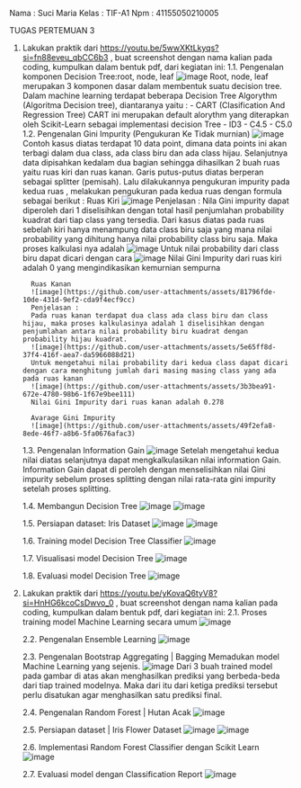 Nama	:	Suci Maria
Kelas	:	TIF-A1
Npm	:	41155050210005

TUGAS PERTEMUAN 3 
1.	Lakukan praktik dari https://youtu.be/5wwXKtLkyqs?si=fn88eveu_qbCC6b3 , buat screenshot dengan nama kalian pada coding, kumpulkan dalam bentuk pdf, dari kegiatan ini:
    1.1.	Pengenalan komponen Decision Tree:root, node, leaf
  	      ![image](https://github.com/user-attachments/assets/a61578ae-85dd-4182-8b9b-5e1502e4f80f)
  	      Root, node, leaf merupakan 3 komponen dasar dalam membentuk suatu decision tree. Dalam machine learning terdapat beberapa Decision Tree Algorythm (Algoritma Decision tree), diantaranya yaitu :
  	      -	CART (Clasification And Regression Tree)
  	        CART ini merupakan default alorythm yang diterapkan oleh Scikit-Learn sebagai implementasi decision Tree
  	      -	ID3
  	      -	C4.5
  	      -	C5.0
  	1.2.	Pengenalan Gini Impurity (Pengukuran Ke Tidak murnian)
  	      ![image](https://github.com/user-attachments/assets/2d5d40bd-cfe7-4501-b12a-af539e36802a)
  	      Contoh kasus diatas terdapat 10 data point, dimana data points ini akan terbagi dalam dua class, ada class biru dan ada class hijau. Selanjutnya data dipisahkan kedalam dua bagian sehingga dihasilkan 2 buah ruas yaitu ruas kiri dan ruas kanan. Garis putus-putus diatas berperan sebagai splitter (pemisah). Lalu dilakukannya pengukuran impurity pada kedua ruas , melakukan pengukuran pada kedua ruas dengan formula sebagai berikut :
  	      Ruas Kiri
  	      ![image](https://github.com/user-attachments/assets/0273157e-6b6a-4172-84f4-10b399aa820e)
  	      Penjelasan :
  	      Nila Gini impurity dapat diperoleh dari 1 diselisihkan dengan total hasil penjumlahan probability kuadrat dari tiap class yang tersedia. Dari kasus diatas pada ruas sebelah kiri hanya menampung data class biru saja yang mana nilai probability yang dihitung hanya nilai probability class biru saja. Maka proses kalkulasi nya adalah
          ![image](https://github.com/user-attachments/assets/79a885d8-dc8f-4866-848f-b242cb2d0e84)
  	      Untuk nilai probability dari class biru dapat dicari dengan cara
  	      ![image](https://github.com/user-attachments/assets/cffa110c-e191-4c74-a8dd-fe584531741b)
  	      Nilai Gini Impurity dari ruas kiri adalah 0 yang mengindikasikan kemurnian sempurna
  	
  	      Ruas Kanan
  	      ![image](https://github.com/user-attachments/assets/81796fde-10de-431d-9ef2-cda9f4ecf9cc)
  	      Penjelasan :
          Pada ruas kanan terdapat dua class ada class biru dan class hijau, maka proses kalkulasinya adalah 1 diselisihkan dengan penjumlahan antara nilai probability biru kuadrat dengan probability hijau kuadrat.
  	      ![image](https://github.com/user-attachments/assets/5e65ff8d-37f4-416f-aea7-da5966088d21)
  	      Untuk mengetahui nilai probability dari kedua class dapat dicari dengan cara menghitung jumlah dari masing masing class yang ada pada ruas kanan
  	      ![image](https://github.com/user-attachments/assets/3b3bea91-672e-4780-98b6-1f67e9bee111)
  	      Nilai Gini Impurity dari ruas kanan adalah 0.278
  	
  	      Avarage Gini Impurity
  	      ![image](https://github.com/user-attachments/assets/49f2efa8-8ede-46f7-a8b6-5fa0676afac3)

  	1.3. Pengenalan Information Gain
  	     ![image](https://github.com/user-attachments/assets/5a4f93cc-734f-4709-8d52-be8edc820973)
  	     Setelah mengetahui kedua nilai diatas selanjutnya dapat mengkalkulasikan nilai information Gain. Information Gain dapat di peroleh dengan menselisihkan nilai Gini impurity sebelum proses splitting dengan nilai rata-rata gini impurity setelah proses splitting.

  	1.4. Membangun Decision Tree
  	     ![image](https://github.com/user-attachments/assets/51911592-1817-4f8b-bbea-d6cc07216a8b)
  	     ![image](https://github.com/user-attachments/assets/9d2f608c-5f91-4855-aaa6-d37a3e22abda)

  	1.5. Persiapan dataset: Iris Dataset
  	     ![image](https://github.com/user-attachments/assets/5210bd70-a671-4fcb-b28e-ecf08ef3f29b)
  	     ![image](https://github.com/user-attachments/assets/4063fc23-4b8c-4ffc-bb77-d63a090a4b78)

  	1.6. Training model Decision Tree Classifier
  	     ![image](https://github.com/user-attachments/assets/dbd3ff27-8427-4a7b-b5ab-401d944e785e)

  	1.7. Visualisasi model Decision Tree
  	     ![image](https://github.com/user-attachments/assets/500aabf4-51f0-4b83-bb68-831d91cfd918)

  	1.8. Evaluasi model Decision Tree
  	     ![image](https://github.com/user-attachments/assets/59d3a1fa-b707-4c2b-ab6a-4047b9458938)

3. Lakukan praktik dari https://youtu.be/yKovaQ6tyV8?si=HnHG6kcoCsDwvo_0 , buat screenshot dengan nama kalian pada coding, kumpulkan dalam bentuk pdf, dari kegiatan ini:
   2.1. Proses training model Machine Learning secara umum
        ![image](https://github.com/user-attachments/assets/91c92262-f6de-4de6-98c2-e8a224120b32)

   2.2. Pengenalan Ensemble Learning
        ![image](https://github.com/user-attachments/assets/9256087a-6828-4002-a155-8f45b6bd6970)

   2.3. Pengenalan Bootstrap Aggregating | Bagging
        Memadukan model Machine Learning yang sejenis.
        ![image](https://github.com/user-attachments/assets/111bdef4-6fd0-4299-821b-d6d236faeb4a)
        Dari 3 buah trained model pada gambar di atas akan menghasilkan prediksi yang berbeda-beda dari tiap trained modelnya. Maka dari itu dari ketiga prediksi tersebut perlu disatukan agar menghasilkan satu prediksi final.

   2.4. Pengenalan Random Forest | Hutan Acak
        ![image](https://github.com/user-attachments/assets/748ced00-2242-412f-8696-67fcca9197da)

   2.5. Persiapan dataset | Iris Flower Dataset
        ![image](https://github.com/user-attachments/assets/e51be817-2b35-48cf-ae06-6413b51ff024)
        ![image](https://github.com/user-attachments/assets/7acde534-9db0-4e28-9850-e5211fe95ece)

   2.6. Implementasi Random Forest Classifier dengan Scikit Learn
        ![image](https://github.com/user-attachments/assets/a78541cc-b05d-496a-a34d-770de0a14b1b)

   2.7. Evaluasi model  dengan Classification Report
        ![image](https://github.com/user-attachments/assets/49e8dd84-e88a-4ce4-a1b6-757027d275f5)

 
